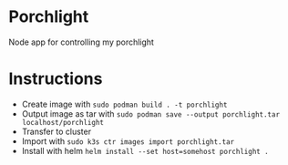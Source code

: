 # Porchlight
Node app for controlling my porchlight

# Instructions

- Create image with `sudo podman build . -t porchlight`
- Output image as tar with `sudo podman save --output porchlight.tar localhost/porchlight`
- Transfer to cluster
- Import with `sudo k3s ctr images import porchlight.tar`
- Install with helm `helm install --set host=somehost porchlight .`